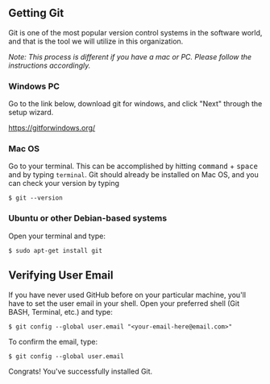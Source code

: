 ## Getting Git
Git is one of the most popular version control systems in the software world, and that is the tool we will utilize in this organization.

*Note: This process is different if you have a mac or PC. Please follow the instructions accordingly.*
### Windows PC
Go to the link below, download git for windows, and click "Next" through the setup wizard.

https://gitforwindows.org/
### Mac OS
Go to your terminal. This can be accomplished by hitting <kbd>command</kbd> + <kbd>space</kbd> and by typing `terminal`. Git should already be installed on Mac OS, and you can check your version by typing

```shell
$ git --version
```
### Ubuntu or other Debian-based systems
Open your terminal and type:

```shell
$ sudo apt-get install git
```

## Verifying User Email

If you have never used GitHub before on your particular machine, you'll have to set the user email in your shell. Open your preferred shell (Git BASH, Terminal, etc.) and type:
```
$ git config --global user.email "<your-email-here@email.com>"
```

To confirm the email, type:
```
$ git config --global user.email
```

Congrats! You've successfully installed Git. 

